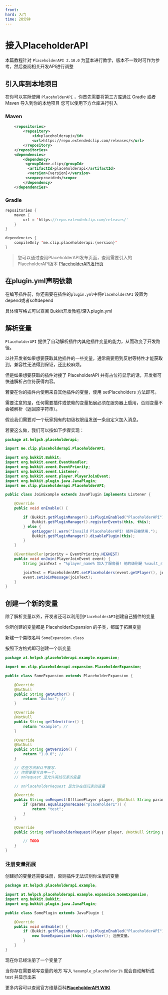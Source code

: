 ```yaml
---
front:
hard: 入门
time: 20分钟
---
```


# 接入PlaceholderAPI

本篇教程针对 `PlaceholderAPI 2.10.0` 为蓝本进行教学，版本不一致时可作为参考，然后查阅相关开发API进行调整

## 引入库到本地项目

在你可以实际使用 `PlaceholderAPI` ，你首先需要将第三方库通过 Gradle 或者 Maven 导入到你的本地项目
您可以使用下方仓库进行引入

### Maven

```xml
    <repositories>
        <repository>
            <id>placeholderapi</id>
            <url>https://repo.extendedclip.com/releases/</url>
        </repository>
    </repositories>
    <dependencies>
        <dependency>
         <groupId>me.clip</groupId>
          <artifactId>placeholderapi</artifactId>
          <version>{version}</version>
         <scope>provided</scope>
        </dependency>
    </dependencies>
```

### Gradle
```kotlin
repositories {
    maven {
        url = 'https://repo.extendedclip.com/releases/'
    }
}

dependencies {
    compileOnly 'me.clip:placeholderapi:{version}'
}
```

> 您可以通过查阅PlaceholderAPI发布页面，查阅需要引入的PlaceholderAPI版本
> [PlaceholderAPI发行页](https://github.com/PlaceholderAPI/PlaceholderAPI/releases)


## 在plugin.yml声明依赖

在编写插件前，你还需要在插件的`plugin.yml`中将`PlaceholderAPI` 设置为depend或者softdepend

具体填写格式可以查阅 Bukkit开发教程/深入plugin.yml


## 解析变量

`PlaceholderAPI` 提供了自动解析插件内其他插件变量的能力，从而改变了开发路径。

以往开发者如果想要获取其他插件的一些变量，通常需要用到反射等特性才能获取到，兼容性无法得到保证，还比较麻烦。

但是如果想要获取的插件对接了 PlaceholderAPI 并有占位符显示的话，开发者可快速解析占位符获得内容。

若要在你的插件内使用来自其他插件的变量，使用 setPlaceholders 方法即可。

需要注意的是，任何需要插件或依赖的变量拓展必须在服务器上启用，否则变量不会被解析（返回原字符串）。

假设我们需要对一个玩家拥有的初级权限组发送一条自定义加入消息。

若要这么做，我们可以按如下步骤实现：


```java
package at.helpch.placeholderapi;

import me.clip.placeholderapi.PlaceholderAPI;

import org.bukkit.Bukkit;
import org.bukkit.event.EventHandler;
import org.bukkit.event.EventPriority;
import org.bukkit.event.Listener;
import org.bukkit.event.player.PlayerJoinEvent;
import org.bukkit.plugin.java.JavaPlugin;
import me.clip.placeholderapi.PlaceholderAPI;

public class JoinExample extends JavaPlugin implements Listener {

    @Override
    public void onEnable() {

        if (Bukkit.getPluginManager().isPluginEnabled("PlaceholderAPI")) {
            Bukkit.getPluginManager().registerEvents(this, this);
        } else {
            getLogger().warn("Invaild PlaceholderAPI! 插件已被禁用."); 
            Bukkit.getPluginManager().disablePlugin(this);
        }
    }

    @EventHandler(priority = EventPriority.HIGHEST)
    public void onJoin(PlayerJoinEvent event) {
        String joinText = "%player_name% 加入了服务器! 他的级别是 %vault_rank%";

        joinText = PlaceholderAPI.setPlaceholders(event.getPlayer(), joinText);
        event.setJoinMessage(joinText);
    }
}
```

## 创建一个新的变量

除了解析变量以外，开发者还可以利用到`PlaceholderAPI`创建自己插件的变量

你所创建的变量都是 PlaceholderExpansion 的子类，都属于拓展变量

新建一个类取名叫 `SomeExpansion.class`

按照下方格式即可创建一个新变量

```java
package at.helpch.placeholderapi.example.expansion;

import me.clip.placeholderapi.expansion.PlaceholderExpansion;

public class SomeExpansion extends PlaceholderExpansion {

    @Override
    @NotNull
    public String getAuthor() {
        return "Author"; // 
    }

    @Override
    @NotNull
    public String getIdentifier() {
        return "example"; // 
    }

    @Override
    @NotNull
    public String getVersion() {
        return "1.0.0"; // 
    }

    // 这些方法默认不覆写.
    // 你需要覆写其中一个.
    // onRequest 是允许离线玩家的变量

    // onPlaceholderRequest 是允许在线玩家的变量

    @Override
    public String onRequest(OfflinePlayer player, @NotNull String params) {    
    	if (params.equalsIgnoreCase("placeholder1")) {
            return "test";
        }
    }

    @Override
    public String onPlaceholderRequest(Player player, @NotNull String params) {

    	// TODO
    }
}


```

### 注册变量拓展

创建好的变量还需要注册，否则插件无法识别你注册的变量

```java
package at.helpch.placeholderapi.example;

import at.helpch.placeholderapi.example.expansion.SomeExpansion;
import org.bukkit.Bukkit;
import org.bukkit.plugin.java.JavaPlugin;

public class SomePlugin extends JavaPlugin {

    @Override
    public void onEnable() {
        if (Bukkit.getPluginManager().isPluginEnabled("PlaceholderAPI")) { // 检查 PlaceholderAPI 是否存在并启用，否则就会抛出报错。
            new SomeExpansion(this).register(); 注册变量。
        }
    }
}
```

现在你已经注册了一个变量了 

当你存在需要填写变量的地方 写入 `%example_placeholder1%` 就会自动解析成 test 并显示出来

更多内容可以查阅官方维基百科[**PlaceholderAPI WIKI**](https://wiki.placeholderapi.com/users/)